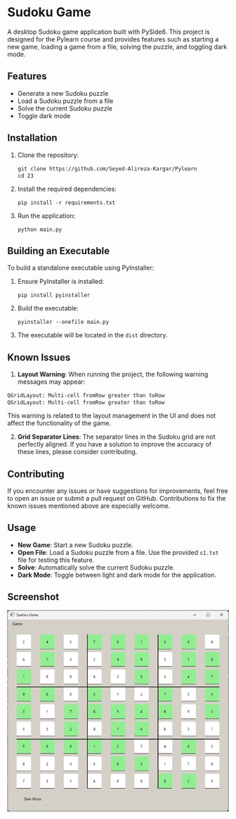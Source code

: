 # Sudoku Game

A desktop Sudoku game application built with PySide6. This project is designed for the Pylearn course and provides features such as starting a new game, loading a game from a file, solving the puzzle, and toggling dark mode.

## Features

- Generate a new Sudoku puzzle
- Load a Sudoku puzzle from a file
- Solve the current Sudoku puzzle
- Toggle dark mode

## Installation

1. Clone the repository:

   ```
   git clone https://github.com/Seyed-Alireza-Kargar/Pylearn
   cd 23
   ```

2. Install the required dependencies:
   ```
   pip install -r requirements.txt
   ```

3. Run the application:
   ```
   python main.py
   ```

## Building an Executable

To build a standalone executable using PyInstaller:

1. Ensure PyInstaller is installed:
   ```
   pip install pyinstaller
   ```

2. Build the executable:
   ```
   pyinstaller --onefile main.py
   ```

3. The executable will be located in the `dist` directory.

## Known Issues

1. **Layout Warning**: When running the project, the following warning messages may appear:

```
QGridLayout: Multi-cell fromRow greater than toRow
QGridLayout: Multi-cell fromRow greater than toRow
```

This warning is related to the layout management in the UI and does not affect the functionality of the game.

2. **Grid Separator Lines**: The separator lines in the Sudoku grid are not perfectly aligned. If you have a solution to improve the accuracy of these lines, please consider contributing.

## Contributing

If you encounter any issues or have suggestions for improvements, feel free to open an issue or submit a pull request on GitHub. Contributions to fix the known issues mentioned above are especially welcome.

## Usage

- **New Game**: Start a new Sudoku puzzle.
- **Open File**: Load a Sudoku puzzle from a file. Use the provided `s1.txt` file for testing this feature.
- **Solve**: Automatically solve the current Sudoku puzzle.
- **Dark Mode**: Toggle between light and dark mode for the application.

## Screenshot

![Sudoku Game](screenshot/screenshot.png)
